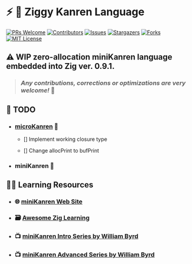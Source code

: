 # :zap: :kimono: **Ziggy Kanren Language**

[![PRs Welcome](https://img.shields.io/badge/PRs-welcome-brightgreen.svg?style=for-the-badge)](https://github.com/tensorush/Ziggy-Kanren-Language/pulls)
[![Contributors][contributors-shield]][contributors-url]
[![Issues][issues-shield]][issues-url]
[![Stargazers][stars-shield]][stars-url]
[![Forks][forks-shield]][forks-url]
[![MIT License][license-shield]][license-url]

## :warning: WIP zero-allocation miniKanren language embedded into Zig ver. 0.9.1.

> ### _Any contributions, corrections or optimizations are very welcome!_ :hugs:

## :memo: TODO

- ### [microKanren](https://github.com/tensorush/Ziggy-Kanren-Language/blob/master/src/micro) :hatching_chick:

  - [] Implement working closure type

  - [] Change allocPrint to bufPrint

- ### miniKanren :hatched_chick:

## :man_teacher: Learning Resources

- ### :globe_with_meridians: [miniKanren Web Site](http://minikanren.org/)

- ### :card_file_box: [Awesome Zig Learning](https://github.com/tensorush/Awesome-PL-Learning#zap-zig)

- ### :tv: [miniKanren Intro Series by William Byrd](https://www.youtube.com/playlist?list=PLO4TbomOdn2fsynRMembs4Lag1xhU5U6P)

- ### :tv: [miniKanren Advanced Series by William Byrd](https://www.youtube.com/playlist?list=PLO4TbomOdn2ejVWYrtfP55yDzajHMdnsX)

<!-- MARKDOWN LINKS -->

[contributors-shield]: https://img.shields.io/github/contributors/tensorush/Ziggy-Kanren-Language.svg?style=for-the-badge
[contributors-url]: https://github.com/tensorush/Ziggy-Kanren-Language/graphs/contributors
[issues-shield]: https://img.shields.io/github/issues/tensorush/Ziggy-Kanren-Language.svg?style=for-the-badge
[issues-url]: https://github.com/tensorush/Ziggy-Kanren-Language/issues
[stars-shield]: https://img.shields.io/github/stars/tensorush/Ziggy-Kanren-Language.svg?style=for-the-badge
[stars-url]: https://github.com/tensorush/Ziggy-Kanren-Language/stargazers
[forks-shield]: https://img.shields.io/github/forks/tensorush/Ziggy-Kanren-Language.svg?style=for-the-badge
[forks-url]: https://github.com/tensorush/Ziggy-Kanren-Language/network/members
[license-shield]: https://img.shields.io/github/license/tensorush/Ziggy-Kanren-Language.svg?style=for-the-badge
[license-url]: https://github.com/tensorush/Ziggy-Kanren-Language/blob/master/LICENSE.md
